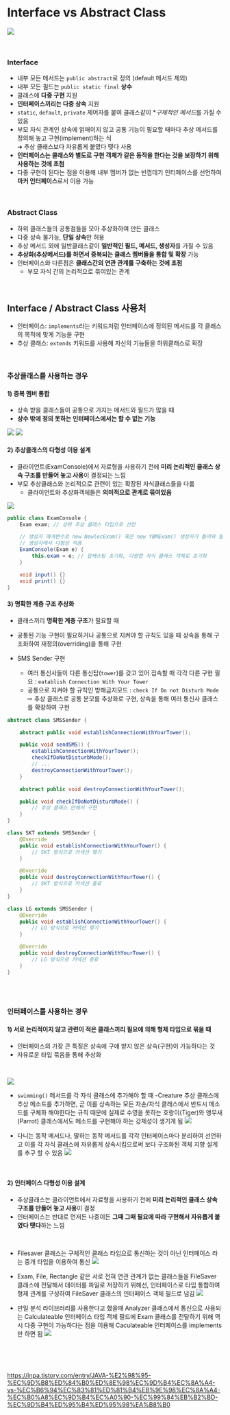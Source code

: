 # Interface vs Abstract Class

![](/Java/images/interface_abstract.jpg)

<Br>

### Interface

- 내부 모든 메서드는 `public abstract`로 정의 (default 메서드 제외)
- 내부 모든 필드는 `public static final` **상수**
- 클래스에 **다중 구현** 지원
- **인터페이스끼리는 다중 상속** 지원
- `static`, `default`, `private` 제어자를 붙여 클래스같이 \**구체적인 메서드*를 가질 수 있음
- 부모 자식 관계인 상속에 얽매이지 않고 공통 기능이 필요할 때마다 추상 메서드를 정의해 놓고 구현(implement)하는 식 <br>
  ➔ 추상 클래스보다 자유롭게 붙였다 뗏다 사용
- **인터페이스는 클래스와 별도로 구현 객체가 같은 동작을 한다는 것을 보장하기 위해 사용하는 것에 초첨**
- 다중 구현이 된다는 점을 이용해 내부 멤버가 없는 빈껍데기 인터페이스를 선언하여 **마커 인터페이스**로서 이용 가능

<Br>

### Abstract Class

- 하위 클래스들의 공통점들을 모아 추상화하여 만든 클래스
- 다중 상속 불가능, **단일 상속**만 허용
- 추상 메서드 외에 일반클래스같이 **일반적인 필드, 메서드, 생성자**를 가질 수 있음
- **추상화(추상메서드)를 하면서 중복되는 클래스 멤버들을 통합 및 확장** 가능
- 인터페이스와 다른점은 **클래스간의 연관 관계를 구축하는 것에 초점**
  - 부모 자식 간의 논리적으로 묶여있는 관계

<br>

## Interface / Abstract Class 사용처

- 인터페이스: `implements`라는 키워드처럼 인터페이스에 정의된 메서드를 각 클래스의 목적에 맞게 기능을 구현
- 추상 클래스: `extends` 키워드를 사용해 자신의 기능들을 하위클래스로 확장

<br>

### 추상클래스를 사용하는 경우

#### 1) 중복 멤버 통합

- 상속 받을 클래스들이 공통으로 가지는 메서드와 필드가 많을 때
- **상수 밖에 정의 못하는 인터페이스에서는 할 수 없는 기능**

![](https://img1.daumcdn.net/thumb/R1280x0/?scode=mtistory2&fname=https%3A%2F%2Fblog.kakaocdn.net%2Fdn%2FR0Gco%2FbtrOo7J901a%2FPCt90B1kl6MuQZeSHdhzqk%2Fimg.png)
![](https://img1.daumcdn.net/thumb/R1280x0/?scode=mtistory2&fname=https%3A%2F%2Fblog.kakaocdn.net%2Fdn%2FbFHzD3%2FbtrOqz7ICXN%2FBaz5Sm4kTsq2f4wKBvR9D0%2Fimg.png)

#### 2) 추상클래스의 다형성 이용 설계

- 클라이언트(ExamConsole)에서 자료형을 사용하기 전에 **미리 논리적인 클래스 상속 구조를 만들어 놓고 사용**이 결정되는 느낌
- 부모 추상클래스와 논리적으로 관련이 있는 확장된 자식클래스들을 다룸
  - 클라이언트와 추상화객체들은 **의미적으로 관계로 묶여있음**

![](https://img1.daumcdn.net/thumb/R1280x0/?scode=mtistory2&fname=https%3A%2F%2Fblog.kakaocdn.net%2Fdn%2Fb3UWjW%2FbtrOpRHGdTQ%2FD3zLGMTpKia9D4I9wMuaEk%2Fimg.png)

```java
public class ExamConsole {
	Exam exam; // 상위 추상 클래스 타입으로 선언

    // 생성자 매개변수로 new NewlecExam() 혹은 new YBMExam() 생성자가 들어와 필드를 초기화
    // 생성자에서 다형성 적용
    ExamConsole(Exam e) {
    	this.exam = e; // 업캐스팅 초기화, 다양한 자식 클래스 객체로 초기화
    }

    void input() {}
    void print() {}
}
```

#### 3) 명확한 계층 구조 추상화

- 클래스끼리 **명확한 계층 구조**가 필요할 때
- 공통된 기능 구현이 필요하거나 공통으로 지켜야 할 규칙도 있을 때 상속을 통해 구조화하여 재정의(overriding)을 통해 구현

- SMS Sender 구현
  - 여러 통신사들이 다른 통신탑(`tower`)를 갖고 있어 접속할 때 각각 다른 구현 필요 : `eatablish Connection With Your Tower`
  - 공통으로 지켜야 할 규칙인 방해금지모드 : `check If Do not Disturb Mode`
    ⇨ 추상 클래스로 공통 분모를 추상화로 구현, 상속을 통해 여러 통신사 클래스를 확장하여 구현

```java
abstract class SMSSender {

    abstract public void establishConnectionWithYourTower();

    public void sendSMS() {
        establishConnectionWithYourTower();
        checkIfDoNotDisturbMode();
        // ...
        destroyConnectionWithYourTower();
    }

    abstract public void destroyConnectionWithYourTower();

    public void checkIfDoNotDisturbMode() {
        // 추상 클래스 안에서 구현
    }
}
```

```java
class SKT extends SMSSender {
    @Override
    public void establishConnectionWithYourTower() {
        // SKT 방식으로 커넥션 맺기
    }

    @Override
    public void destroyConnectionWithYourTower() {
        // SKT 방식으로 커넥션 종료
    }
}

class LG extends SMSSender {
    @Override
    public void establishConnectionWithYourTower() {
        // LG 방식으로 커넥션 맺기
    }

    @Override
    public void destroyConnectionWithYourTower() {
        // LG 방식으로 커넥션 종료
    }
}
```

<br>
<br>

### 인터페이스를 사용하는 경우

#### 1) 서로 논리적이지 않고 관련이 적은 클래스끼리 필요에 의해 형제 타입으로 묶을 때

- 인터페이스의 가장 큰 특징은 상속에 구애 받지 않은 상속(구현)이 가능하다는 것
- 자유로운 타입 묶음을 통해 추상화

<br>

![](https://img1.daumcdn.net/thumb/R1280x0/?scode=mtistory2&fname=https%3A%2F%2Fblog.kakaocdn.net%2Fdn%2FdPUIE4%2FbtrOqzy2iUL%2FayeIKxwEQzsGZLbW2AaRwk%2Fimg.png)

- `swimming()` 메서드를 각 자식 클래스에 추가해야 할 때
  -Creature 추상 클래스에 추상 메소드를 추가하면, 곧 이를 상속하는 모든 자손/자식 클래스에서 반드시 메소드를 구체화 해야한다는 규칙 때문에 실제로 수영을 못하는 호랑이(Tiger)와 앵무새(Parrot) 클래스에서도 메소드를 구현해야 하는 강제성이 생기게 됨
  ![](https://img1.daumcdn.net/thumb/R1280x0/?scode=mtistory2&fname=https%3A%2F%2Fblog.kakaocdn.net%2Fdn%2FdHI2f5%2FbtrOqD99xBN%2FYS6EZ4pnNpeCukAiC4CLvK%2Fimg.png)

- 다니는 동작 메서드나, 말하는 동작 메서드를 각각 인터페이스마다 분리하여 선언하고 이를 각 자식 클래스에 자유롭게 상속시킴으로써 보다 구조화된 객체 지향 설계를 추구 할 수 있음
  ![](https://img1.daumcdn.net/thumb/R1280x0/?scode=mtistory2&fname=https%3A%2F%2Fblog.kakaocdn.net%2Fdn%2F1n5Qc%2FbtrOqjiQJEw%2Fem2zX1kprIKPgJiUwfGH4K%2Fimg.png)

<br>

#### 2) 인터페이스 다형성 이용 설계

- 추상클래스는 클라이언트에서 자료형을 사용하기 전에 **미리 논리적인 클래스 상속 구조를 만들어 놓고 사용**이 결정
- 인터페이스는 반대로 먼저든 나중이든 **그때 그때 필요에 따라 구현해서 자유롭게 붙였다 뗏다**하는 느낌

<br>

- Filesaver 클래스는 구체적인 클래스 타입으로 통신하는 것이 아닌 인터페이스 라는 중개 타입을 이용하여 통신
  ![](https://img1.daumcdn.net/thumb/R1280x0/?scode=mtistory2&fname=https%3A%2F%2Fblog.kakaocdn.net%2Fdn%2F4XX0y%2FbtrOq1QuzSo%2FH6bfPOQgqSvs2zvg1nme41%2Fimg.png)

- Exam, File, Rectangle 같은 서로 전혀 연관 관계가 없는 클래스들을 FileSaver 클래스에 전달해서 데이터를 파일로 저장하기 위해선, 인터페이스로 타입 통합하여 형제 관계를 구성하여 FileSaver 클래스의 인터페이스 객체 필드로 넘김
  ![](https://img1.daumcdn.net/thumb/R1280x0/?scode=mtistory2&fname=https%3A%2F%2Fblog.kakaocdn.net%2Fdn%2FbewKyS%2FbtrOpRHVHQG%2FFlo8mKppiGTNB5hlQelH5k%2Fimg.png)

- 만일 분석 라이브러리를 사용한다고 했을때 Analyzer 클래스에서 통신으로 사용되는 Calculateable 인터페이스 타입 객체 필드에 Exam 클래스를 전달하기 위해 역시 다중 구현이 가능하다는 점을 이용해 Caculateable 인터페이스를 implements만 하면 됨
  ![](https://img1.daumcdn.net/thumb/R1280x0/?scode=mtistory2&fname=https%3A%2F%2Fblog.kakaocdn.net%2Fdn%2FvHIGo%2FbtrOpROKg0W%2Fk9nFnByv5QGBKbPoY2LdKK%2Fimg.png)

<br>
<br>
<br>

https://inpa.tistory.com/entry/JAVA-%E2%98%95-%EC%9D%B8%ED%84%B0%ED%8E%98%EC%9D%B4%EC%8A%A4-vs-%EC%B6%94%EC%83%81%ED%81%B4%EB%9E%98%EC%8A%A4-%EC%B0%A8%EC%9D%B4%EC%A0%90-%EC%99%84%EB%B2%BD-%EC%9D%B4%ED%95%B4%ED%95%98%EA%B8%B0
